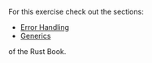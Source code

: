 For this exercise check out the sections:

- [Error Handling](https://doc.rust-lang.org/book/ch09-02-recoverable-errors-with-result.html)
- [Generics](https://doc.rust-lang.org/book/ch10-01-syntax.html)

of the Rust Book.
